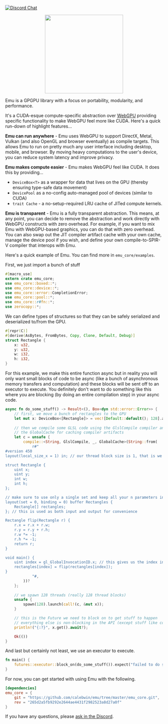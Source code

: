 [![Discord Chat](https://img.shields.io/discord/308323056592486420.svg)](https://discord.gg/WqhrRQ)

<p align="center">
<!-- <img width="250px" src="https://i.imgur.com/kTap42K.png"/> -->
    <img width="250px" src="https://i.imgur.com/CZEkdK1.png"/>
</p>

Emu is a GPGPU library with a focus on portability, modularity, and performance. 

It's a CUDA-esque compute-specific abstraction over [WebGPU](https://github.com/gfx-rs/wgpu-rs) providing specific functionality to make WebGPU feel more like CUDA. Here's a quick run-down of highlight features...

**Emu can run anywhere** - Emu uses WebGPU to support DirectX, Metal, Vulkan (and also OpenGL and browser eventually) as compile targets. This allows Emu to run on pretty much any user interface including desktop, mobile, and browser. By moving 
heavy computations to the user's device, you can reduce system latency and improve privacy.

**Emu makes compute easier** - Emu makes WebGPU feel like CUDA. It does this by providing...
- `DeviceBox<T>` as a wrapper for data that lives on the GPU (thereby ensuring type-safe data movement)
- `DevicePool` as a no-config auto-managed pool of devices (similar to CUDA)
- `trait Cache` - a no-setup-required LRU cache of JITed compute kernels.
    
**Emu is transparent** - Emu is a fully transparent abstraction. This means, at any point, you can decide to remove the abstraction and work directly with WebGPU constructs with zero overhead. For example, if you want to mix Emu with WebGPU-based graphics, you can do that with zero overhead. You can also swap out the JIT compiler artifact cache with your own cache, manage the device pool if you wish, and define your own compile-to-SPIR-V compiler that interops with Emu.

Here's a quick example of Emu. You can find more in `emu_core/examples`.

First, we just import a bunch of stuff
```rust
#[macro_use]
extern crate emu_core;
use emu_core::boxed::*;
use emu_core::device::*;
use emu_core::error::CompletionError;
use emu_core::pool::*;
use emu_core::r#fn::*;
use zerocopy::*;
```
We can define types of structures so that they can be safely serialized and deserialized to/from the GPU.
```rust
#[repr(C)]
#[derive(AsBytes, FromBytes, Copy, Clone, Default, Debug)]
struct Rectangle {
    x: u32,
    y: u32,
    w: i32,
    h: i32,
}
```
For this example, we make this entire function async but in reality you will only want small blocks of code to be async (like a bunch of asynchronous memory transfers and computation) and these blocks will be sent off to an executor to execute. You definitely don't want to do something like this where you are blocking (by doing an entire compilation step) in your async code.
```rust
async fn do_some_stuff() -> Result<(), Box<dyn std::error::Error>> {
    // first, we move a bunch of rectangles to the GPU
    let mut x: DeviceBox<[Rectangle]> = vec![Default::default(); 128].as_device_boxed()?;
    
    // then we compile some GLSL code using the GlslCompile compiler and
    // the GlobalCache for caching compiler artifacts
    let c = unsafe {
        compile::<String, GlslCompile, _, GlobalCache>(String::from(
            r#"
#version 450
layout(local_size_x = 1) in; // our thread block size is 1, that is we only have 1 thread per block

struct Rectangle {
    uint x;
    uint y;
    int w;
    int h;
};

// make sure to use only a single set and keep all your n parameters in n storage buffers in bindings 0 to n-1
layout(set = 0, binding = 0) buffer Rectangles {
    Rectangle[] rectangles;
}; // this is used as both input and output for convenience

Rectangle flip(Rectangle r) {
    r.x = r.x + r.w;
    r.y = r.y + r.h;
    r.w *= -1;
    r.h *= -1;
    return r;
}

void main() {
    uint index = gl_GlobalInvocationID.x; // this gives us the index in the x dimension of the thread space
    rectangles[index] = flip(rectangles[index]);
}
            "#,
        ))?
    };
    
    // we spawn 128 threads (really 128 thread blocks)
    unsafe {
        spawn(128).launch(call!(c, &mut x));
    }

    // this is the Future we need to block on to get stuff to happen
    // everything else is non-blocking in the API (except stuff like compilation)
    println!("{:?}", x.get().await?);

    Ok(())
}
```
And last but certainly not least, we use an executor to execute.
```rust
fn main() {
    futures::executor::block_on(do_some_stuff()).expect("failed to do stuff on GPU");
}
```

For now, you can get started with using Emu with the following.
```toml
[dependencies]
emu_core = {
    git = "https://github.com/calebwin/emu/tree/master/emu_core.git",
    rev = "265d2a5fb9292e2644ae4431f2982523a8d27a0f"
}
```

If you have any questions, please [ask in the Discord](https://discord.gg/WqhrRQ).
